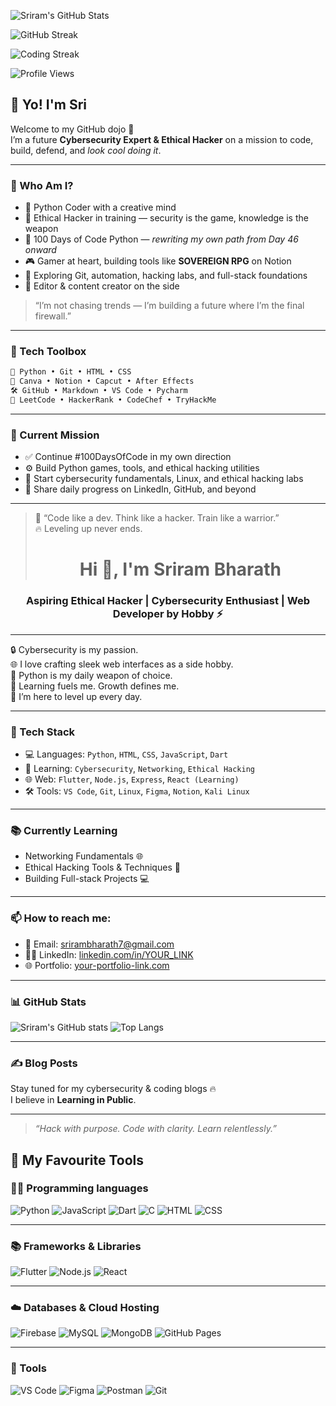 ![Sriram's GitHub Stats](https://github-readme-stats.vercel.app/api?username=SriramBharath-7&show_icons=true&theme=radical&count_private=true)

![GitHub Streak](https://streak-stats.demolab.com?user=SriramBharath-7&theme=radical)

![Coding Streak](https://img.shields.io/badge/Coding_Streak-Day_54-red?style=for-the-badge&logo=python)


![Profile Views](https://komarev.com/ghpvc/?username=SriramBharath-7&color=brightgreen)


## 👋 Yo! I'm Sri

Welcome to my GitHub dojo 👾  
I’m a future **Cybersecurity Expert & Ethical Hacker** on a mission to code, build, defend, and *look cool doing it*.

---

### 🧙 Who Am I?

- 🐍 Python Coder with a creative mind  
- 🧠 Ethical Hacker in training — security is the game, knowledge is the weapon  
- 🧱 100 Days of Code Python — *rewriting my own path from Day 46 onward*  
- 🎮 Gamer at heart, building tools like **SOVEREIGN RPG** on Notion  
- 🔭 Exploring Git, automation, hacking labs, and full-stack foundations  
- 🎥 Editor & content creator on the side

> “I’m not chasing trends — I’m building a future where I’m the final firewall.”

---

### 🧰 Tech Toolbox
```dart
🧠 Python • Git • HTML • CSS
🎨 Canva • Notion • Capcut • After Effects
🛠️ GitHub • Markdown • VS Code • Pycharm
🧪 LeetCode • HackerRank • CodeChef • TryHackMe

```
---

### 📍 Current Mission

- ✅ Continue #100DaysOfCode in my own direction  
- ⚙️ Build Python games, tools, and ethical hacking utilities  
- 🔐 Start cybersecurity fundamentals, Linux, and ethical hacking labs  
- 📜 Share daily progress on LinkedIn, GitHub, and beyond

---

> 💬 “Code like a dev. Think like a hacker. Train like a warrior.”  
> 🔥 Leveling up never ends.
> <h1 align="center">Hi 👋, I'm Sriram Bharath</h1>
<h3 align="center">Aspiring Ethical Hacker | Cybersecurity Enthusiast | Web Developer by Hobby ⚡</h3>

---

🔒 Cybersecurity is my passion.  
🌐 I love crafting sleek web interfaces as a side hobby.  
🐍 Python is my daily weapon of choice.  
🧠 Learning fuels me. Growth defines me.  
🚀 I’m here to level up every day.

---

### 🔧 Tech Stack

- 💻 Languages: `Python`, `HTML`, `CSS`, `JavaScript`, `Dart`
- 🔐 Learning: `Cybersecurity`, `Networking`, `Ethical Hacking`
- 🌐 Web: `Flutter`, `Node.js`, `Express`, `React (Learning)`
- 🛠 Tools: `VS Code`, `Git`, `Linux`, `Figma`, `Notion`, `Kali Linux`

---

### 📚 Currently Learning
- Networking Fundamentals 🌐  
- Ethical Hacking Tools & Techniques 🧠  
- Building Full-stack Projects 💻  

---

### 📫 How to reach me:
- 📩 Email: srirambharath7@gmail.com  
- 🧑‍💼 LinkedIn: [linkedin.com/in/YOUR_LINK](#)
- 🌐 Portfolio: [your-portfolio-link.com](#)

---

### 📊 GitHub Stats

![Sriram's GitHub stats](https://github-readme-stats.vercel.app/api?username=SriramBharath&show_icons=true&theme=radical)
![Top Langs](https://github-readme-stats.vercel.app/api/top-langs/?username=SriramBharath&layout=compact&theme=radical)

---

### ✍️ Blog Posts
<!-- You can use Medium or Dev.to RSS feed to auto update this -->

Stay tuned for my cybersecurity & coding blogs 🔥  
I believe in **Learning in Public**.

---

> _“Hack with purpose. Code with clarity. Learn relentlessly.”_

## 🚀 My Favourite Tools

### 👨‍💻 Programming languages  
![Python](https://img.shields.io/badge/-Python-3776AB?logo=python&logoColor=white&style=for-the-badge)
![JavaScript](https://img.shields.io/badge/-JavaScript-F7DF1E?logo=javascript&logoColor=black&style=for-the-badge)
![Dart](https://img.shields.io/badge/-Dart-0175C2?logo=dart&logoColor=white&style=for-the-badge)
![C](https://img.shields.io/badge/-C-00599C?logo=c&logoColor=white&style=for-the-badge)
![HTML](https://img.shields.io/badge/-HTML-E34F26?logo=html5&logoColor=white&style=for-the-badge)
![CSS](https://img.shields.io/badge/-CSS-1572B6?logo=css3&logoColor=white&style=for-the-badge)

---

### 📚 Frameworks & Libraries  
![Flutter](https://img.shields.io/badge/-Flutter-02569B?logo=flutter&logoColor=white&style=for-the-badge)
![Node.js](https://img.shields.io/badge/-Node.js-339933?logo=nodedotjs&logoColor=white&style=for-the-badge)
![React](https://img.shields.io/badge/-React-61DAFB?logo=react&logoColor=black&style=for-the-badge)

---

### ☁️ Databases & Cloud Hosting  
![Firebase](https://img.shields.io/badge/-Firebase-FFCA28?logo=firebase&logoColor=black&style=for-the-badge)
![MySQL](https://img.shields.io/badge/-MySQL-4479A1?logo=mysql&logoColor=white&style=for-the-badge)
![MongoDB](https://img.shields.io/badge/-MongoDB-47A248?logo=mongodb&logoColor=white&style=for-the-badge)
![GitHub Pages](https://img.shields.io/badge/-GitHub%20Pages-222222?logo=github&logoColor=white&style=for-the-badge)

---

### 🧰 Tools  
![VS Code](https://img.shields.io/badge/-VS%20Code-007ACC?logo=visualstudiocode&logoColor=white&style=for-the-badge)
![Figma](https://img.shields.io/badge/-Figma-F24E1E?logo=figma&logoColor=white&style=for-the-badge)
![Postman](https://img.shields.io/badge/-Postman-FF6C37?logo=postman&logoColor=white&style=for-the-badge)
![Git](https://img.shields.io/badge/-Git-F05032?logo=git&logoColor=white&style=for-the-badge)





